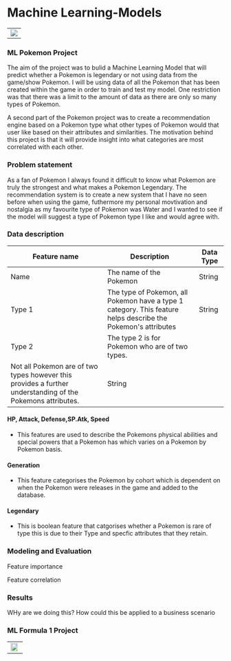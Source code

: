 # Machine Learning-Models
<table>
  <tr>
    <td valign="top"><img src="https://github.com/dwellin98/MachineLearning-Models/blob/master/Images/pokemon-water-types.jpg" >
  </tr>
 </table>

### ML Pokemon Project 
The aim of the project was to bulid a Machine Learning Model that will predict whether a Pokemon is legendary or not using data from the game/show Pokemon. I will be using data of all the Pokemon that has been created within the game in order to train and test my model. One restriction was that there was a limit to the amount of data as there are only so many types of Pokemon.

A second part of the Pokemon project was to create a recommendation engine based on a Pokemon type what other types of Pokemon would that user like based on their attributes and similarities. The motivation behind this project is that it will provide insight into what categories are most correlated with each other.

### Problem statement
As a fan of Pokemon I always found it difficult to know what Pokemon are truly the strongest and what makes a Pokemon Legendary. The recommendation system is to create a new system that I have no seen before when using the game, futhermore my personal movtivation and nostalgia as my favourite type of Pokemon was Water and I wanted to see if the model will suggest a type of Pokemon type I like and would agree with.

### Data description
| Feature name  | Description  | Data Type  |   
|---|---|---|
| Name  | The name of the Pokemon  | String  |   
|  Type 1 |  The type of Pokemon, all Pokemon have a type 1 category. This feature helps describe the Pokemon's attributes |  String |  
| Type 2  | The type 2 is for Pokemon who are of two types. 
Not all Pokemon are of two types however this provides a further understanding of the Pokemons attributes.  |  String |   

#### HP, Attack, Defense,SP.Atk, Speed

* This features are used to describe the Pokemons physical abilities and special powers that a Pokemon has which varies on a Pokemon by Pokemon basis.

#### Generation

* This feature categorises the Pokemon by cohort which is dependent on when the Pokemon were releases in the game and added to the database.

#### Legendary

* This is boolean feature that catgorises whether a Pokemon is rare of type this is due to their Type and specfic attributes that they retain. 

### Modeling and Evaluation

Feature importance

Feature correlation


### Results

WHy are we doing this?
How could this be applied to a business scenario

### ML Formula 1 Project
<table>
  <tr>
    <td valign="top"><img src="https://github.com/dwellin98/MachineLearning-Models/blob/master/Images/header-formula.jpg" width=90% height=45%>
  </tr>
 </table>
